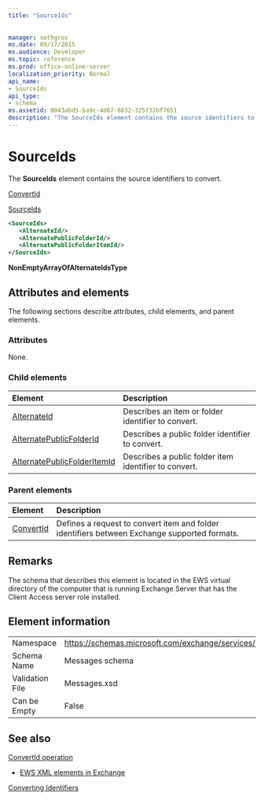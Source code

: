 ```yaml
---
title: "SourceIds"
 
 
manager: sethgros
ms.date: 09/17/2015
ms.audience: Developer
ms.topic: reference
ms.prod: office-online-server
localization_priority: Normal
api_name:
- SourceIds
api_type:
- schema
ms.assetid: 0043abd5-ba9c-4d67-8832-325f32bf7651
description: "The SourceIds element contains the source identifiers to convert."
---
```


# SourceIds

The **SourceIds** element contains the source identifiers to convert. 
  
[ConvertId](convertid.md)
  
[SourceIds](sourceids.md)
  
```xml
<SourceIds>
   <AlternateId/>
   <AlternatePublicFolderId/>
   <AlternatePublicFolderItemId/>
</SourceIds>
```

 **NonEmptyArrayOfAlternateIdsType**
## Attributes and elements

The following sections describe attributes, child elements, and parent elements.
  
### Attributes

None.
  
### Child elements

|**Element**|**Description**|
|:-----|:-----|
|[AlternateId](alternateid.md) <br/> |Describes an item or folder identifier to convert.  <br/> |
|[AlternatePublicFolderId](alternatepublicfolderid.md) <br/> |Describes a public folder identifier to convert.  <br/> |
|[AlternatePublicFolderItemId](alternatepublicfolderitemid.md) <br/> |Describes a public folder item identifier to convert.  <br/> |
   
### Parent elements

|**Element**|**Description**|
|:-----|:-----|
|[ConvertId](convertid.md) <br/> |Defines a request to convert item and folder identifiers between Exchange supported formats.  <br/> |
   
## Remarks

The schema that describes this element is located in the EWS virtual directory of the computer that is running Exchange Server that has the Client Access server role installed.
  
## Element information

|||
|:-----|:-----|
|Namespace  <br/> |https://schemas.microsoft.com/exchange/services/2006/messages  <br/> |
|Schema Name  <br/> |Messages schema  <br/> |
|Validation File  <br/> |Messages.xsd  <br/> |
|Can be Empty  <br/> |False  <br/> |
   
## See also



[ConvertId operation](convertid-operation.md)


- [EWS XML elements in Exchange](ews-xml-elements-in-exchange.md)


[Converting Identifiers](http://msdn.microsoft.com/library/a5391746-b6ef-4f48-8fc8-8255258651aa%28Office.15%29.aspx)

